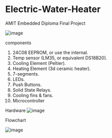 # Electric-Water-Heater
AMIT Embedded Diploma Final Project 


![image](https://user-images.githubusercontent.com/108838485/200203570-e177b83c-e1ed-4a06-9acf-aa7c4ee50216.png)


components 
1. 24C08 EEPROM, or use the internal. 
2. Temp sensor (LM35, or equivalent DS18B20). 
3. Cooling Element (Peltier). 
4. Heating Element (3d ceramic heater). 
5. 7-segments. 
6. LEDs.
7. Push Buttons. 
8. Solid State Relays. 
9. Cooling fins & fans.
10. Microcontroller


Hardware
![image](https://user-images.githubusercontent.com/108838485/200203612-6fbdf196-0052-4aef-ae7d-3212cf081373.png)


Flowchart 

![image](https://user-images.githubusercontent.com/108838485/200203668-c07cd81f-8d78-46f5-bab0-431ba5ab32cb.png)
